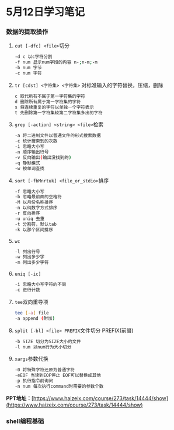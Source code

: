 # 5月12日学习笔记

### 数据的提取操作

1. `cut [-dfc] <file>`切分

   ```bash
   -d c 以c字符分割
   -f num 显示num字段的内容 n-;n-m;-m
   -b num 字节
   -c num 字符
   ```

2. `tr [cdst] <字符集> <字符集>`  对标准输入的字符替换，压缩，删除

   ```bash
   c 取代所有不属于第一字符集的字符
   d 删除所有属于第一字符集的字符
   s 将连续重复的字符以单独一个字符表示
   t 先删除第一字符集较第二字符集多出的字符
   ```

3. `grep [-action] <string> <file>`检索

   ```bash
   -a 将二进制文件以普通文件的形式搜索数据
   -c 统计搜索到的次数
   -i 忽略大小写
   -n 顺序输出行号
   -v 反向输出(输出没找到的)
   -q 静默模式
   -w 按单词查找
   ```

4. `sort [-fbMnrtuk] <file_or_stdio>`排序

   ```bash
   -f 忽略大小写
   -b 忽略最前面的空格符
   -M 以月份名称排序
   -n 以纯数字方式排序
   -r 反向排序
   -u uniq 去重
   -t 分割符，默认tab
   -k 以那个区间排序
   ```

5. `wc`

   ```bash
   -l 列出行号
   -w 列出多少字
   -m 列出多少字符
   ```

6. `uniq [-ic]`

   ```bash
   -i 忽略大小写字符的不同
   -c 进行计数
   ```

7. `tee`双向重导项

   ```bash
   tee [-a] file
   -a append (附加)
   ```

8. `split [-bl] <file> PREFIX`文件切分 PREFIX(前缀)

   ```bash
   -b SIZE 切分为SIZE大小的文件
   -l num 以num行为大小切分
   ```

9. `xargs`参数代换

   ```bash
   -0 将特殊字符还原为普通字符
   -eEOF 当读到EOF停止 EOF可以替换成其他
   -p 执行指令前询问
   -n num 每次执行command时需要的参数个数
   ```

**PPT地址：**[https://www.haizeix.com/course/273/task/14444/show](https://www.haizeix.com/course/273/task/14444/show)

### shell编程基础



